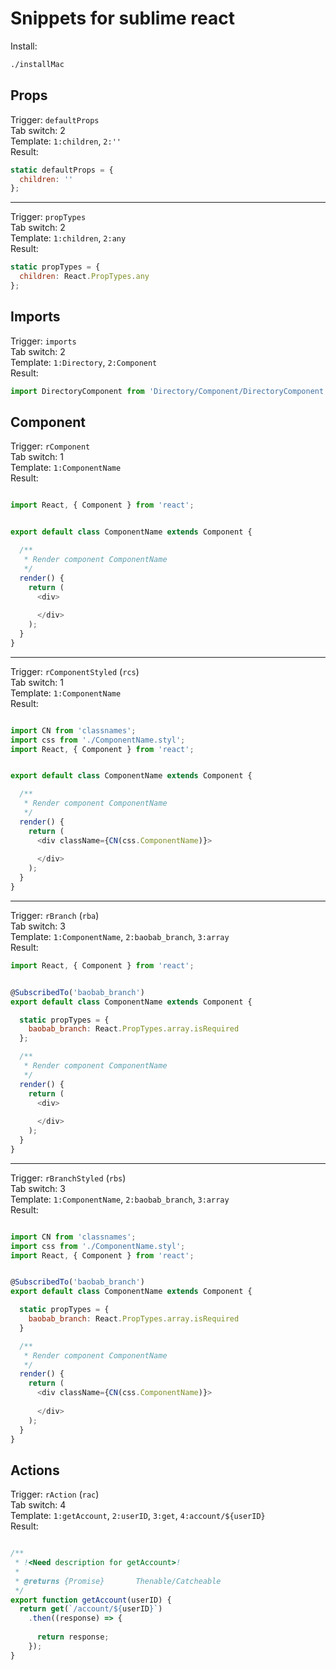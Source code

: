 # Snippets for sublime react

Install:

```bash
./installMac
```


## Props

Trigger: `defaultProps`<br/>
Tab switch: 2<br/>
Template: `1:children`, `2:''`<br/>
Result:<br/>

```js
static defaultProps = {
  children: ''
};
```

---

Trigger: `propTypes`<br/>
Tab switch: 2<br/>
Template: `1:children`, `2:any`<br/>
Result:<br/>

```js
static propTypes = {
  children: React.PropTypes.any
};
```

## Imports

Trigger: `imports`<br/>
Tab switch: 2<br/>
Template: `1:Directory`, `2:Component`<br/>
Result:<br/>

```js
import DirectoryComponent from 'Directory/Component/DirectoryComponent';
```

## Component

Trigger: `rComponent`<br/>
Tab switch: 1<br/>
Template: `1:ComponentName`<br/>
Result: <br/>

```js

import React, { Component } from 'react';


export default class ComponentName extends Component {

  /**
   * Render component ComponentName
   */
  render() {
    return (
      <div>
        
      </div>
    );
  }
}

```

---

Trigger: `rComponentStyled` (`rcs`)<br/>
Tab switch: 1<br/>
Template: `1:ComponentName`<br/>
Result:<br/>

```js

import CN from 'classnames';
import css from './ComponentName.styl';
import React, { Component } from 'react';


export default class ComponentName extends Component {

  /**
   * Render component ComponentName
   */
  render() {
    return (
      <div className={CN(css.ComponentName)}>
        
      </div>
    );
  }
}

```

---

Trigger: `rBranch` (`rba`)<br/>
Tab switch: 3<br/>
Template: `1:ComponentName`, `2:baobab_branch`, `3:array`<br/>
Result:<br/>

```js
import React, { Component } from 'react';


@SubscribedTo('baobab_branch')
export default class ComponentName extends Component {

  static propTypes = {
    baobab_branch: React.PropTypes.array.isRequired
  };

  /**
   * Render component ComponentName
   */
  render() {
    return (
      <div>
        
      </div>
    );
  }
}

```

---

Trigger: `rBranchStyled` (`rbs`)<br/>
Tab switch: 3<br/>
Template: `1:ComponentName`, `2:baobab_branch`, `3:array`<br/>
Result:<br/>

```js

import CN from 'classnames';
import css from './ComponentName.styl';
import React, { Component } from 'react';


@SubscribedTo('baobab_branch')
export default class ComponentName extends Component {

  static propTypes = {
    baobab_branch: React.PropTypes.array.isRequired
  }

  /**
   * Render component ComponentName
   */
  render() {
    return (
      <div className={CN(css.ComponentName)}>
        
      </div>
    );
  }
}

```

## Actions

Trigger: `rAction` (`rac`)<br/>
Tab switch: 4<br/>
Template: `1:getAccount`, `2:userID`, `3:get`, `4:account/${userID}`<br/>
Result:<br/>

```js

/**
 * !<Need description for getAccount>!
 *
 * @returns {Promise}       Thenable/Catcheable
 */
export function getAccount(userID) {
  return get(`/account/${userID}`)
    .then((response) => {
      
      return response;
    });
}

```
